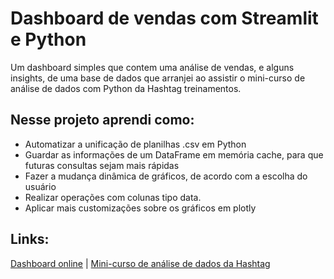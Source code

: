 # Dashboard de vendas com Streamlit e Python

Um dashboard simples que contem uma análise de vendas, e alguns insights, de uma base de dados que arranjei ao assistir o mini-curso de análise de dados com Python da Hashtag treinamentos.

## Nesse projeto aprendi como:

- Automatizar a unificação de planilhas .csv em Python
- Guardar as informações de um DataFrame em memória cache, para que futuras consultas sejam mais rápidas
- Fazer a mudança dinâmica de gráficos, de acordo com a escolha do usuário
- Realizar operações com colunas tipo data.
- Aplicar mais customizações sobre os gráficos em plotly

## Links:

[Dashboard online](https://dashboard-vendas-hashtag-qw8sbyrxurvek2sahe5hry.streamlit.app/) | [Mini-curso de análise de dados da Hashtag](https://www.youtube.com/watch?v=BW9Va5syNC0)
